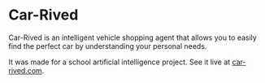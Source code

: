 # Car-Rived
Car-Rived is an intelligent vehicle shopping agent that allows you to easily find the perfect car by understanding your personal needs.

It was made for a school artificial intelligence project. See it live at [car-rived.com](http://car-rived.com).
